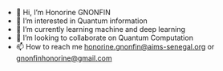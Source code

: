 - 👋 Hi, I’m Honorine GNONFIN
- 👀 I’m interested in Quantum information
- 🌱 I’m currently learning machine and deep learning
- 💞️ I’m looking to collaborate on Quantum Computation
- 📫 How to reach me honorine.gnonfin@aims-senegal.org or gnonfinhonorine@gmail.com

<!---
Sename1/Sename1 is a ✨ special ✨ repository because its `README.md` (this file) appears on your GitHub profile.
You can click the Preview link to take a look at your changes.
--->
